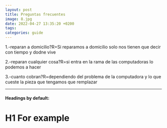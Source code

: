 ```yaml
---
layout: post
title: Preguntas frecuentes
image: 8.jpg
date: 2022-04-27 13:35:20 +0200
tags:
categories: guide
---
```

1.-reparan a domicilio?R=Si reparamos a domicilio solo nos tienen que decir con tiempo y dodne vive

2.-reparan cualquier cosa?R=si entra en la rama de las computadoras lo podemos a hacer

3.-cuanto cobran?R=dependiendo del problema de la computadora y lo que cueste la pieza que tengamos  que remplazar

***

#### Headings by default:

# H1 For example

